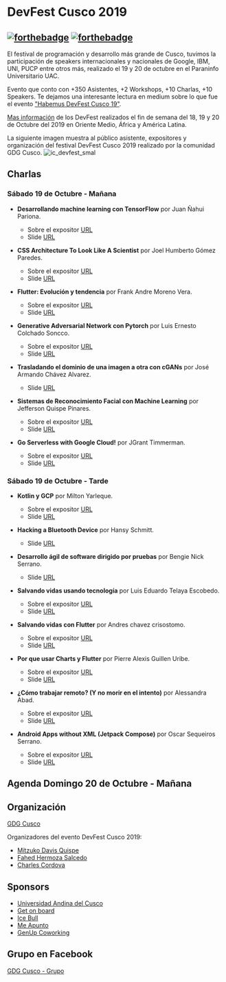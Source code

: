 # DevFest Cusco 2019
[![forthebadge](https://forthebadge.com/images/badges/built-by-developers.svg)](https://forthebadge.com) [![forthebadge](https://forthebadge.com/images/badges/for-sharks.svg)](https://forthebadge.com)
-----
El festival de programación y desarrollo más grande de Cusco, tuvimos la participación de speakers internacionales y nacionales de Google, IBM, UNI, PUCP entre otros más, realizado el 19 y 20 de octubre en el Paraninfo Universitario UAC.

Evento que conto con +350 Asistentes, +2 Workshops, +10 Charlas, +10 Speakers. Te dejamos una interesante lectura en medium sobre lo que fue el evento ["Habemus DevFest Cusco 19"](https://medium.com/@jeffersonquispep/habemus-devfest19-cusco-3010f7c6c773).

[Mas información](https://www.facebook.com/967415219957038/photos/a.975551702476723/2669994886365721/?type=3&theater) de los DevFest realizados el fin de semana del 18, 19 y 20 de Octubre del 2019 en Oriente Medio, África y América Latina.

La siguiente imagen muestra al público asistente, expositores y organización del festival DevFest Cusco 2019 realizado por la comunidad GDG Cusco. 
![ic_devfest_smal](https://user-images.githubusercontent.com/8326973/67813921-c337b580-fa70-11e9-8ab1-f874e579c02f.png)

## Charlas
### Sábado 19 de Octubre - Mañana
- **Desarrollando machine learning con TensorFlow**  por Juan Ñahui Pariona.

    - Sobre el expositor [URL](https://www.facebook.com/gdgcusco/photos/a.1207259889309222/2497409363627595/?type=3&theater)
    - Slide [URL](https://drive.google.com/drive/folders/1f-38ZxN1RN5r2xZbEYl-IhVSB0x2UQw3?usp=sharing)

- **CSS Architecture To Look Like A Scientist**  por Joel Humberto Gómez Paredes.

    - Sobre el expositor [URL](https://www.facebook.com/gdgcusco/photos/a.1207259889309222/2503124753056056/?type=3&theater)
    - Slide [URL](https://docs.google.com/presentation/d/19MSAhLTALnyuPADbMmQSTZsWyz5CzzbcjEmkKcnDXsw/edit?usp=drivesdk)
    
- **Flutter: Evolución y tendencia**  por Frank Andre Moreno Vera.

    - Sobre el expositor [URL](https://www.facebook.com/gdgcusco/photos/a.1207259889309222/2495156103852921/?type=3&theater)
    - Slide [URL](https://docs.google.com/presentation/d/1EFQGpwQOt2jpXB1VxBG65McCVxuZ7GUEAjqUnvw9wTo/edit#slide=id.g5baf8905d1_0_158)
    
- **Generative Adversarial Network con Pytorch**  por Luis Ernesto Colchado Soncco.

    - Sobre el expositor [URL](https://www.facebook.com/gdgcusco/photos/a.1207259889309222/2500054900029708/?type=3&theater)
    - Slide [URL](https://docs.google.com/presentation/d/1WP682Qky8t3JeSabkP1dMzz6JGrQSZjrQOesiLKKPhE/edit)

- **Trasladando el dominio de una imagen a otra con cGANs**  por José Armando Chávez Alvarez.

    - Slide [URL](https://docs.google.com/presentation/d/1iDiBoC8AUOrnoCgMJj3y79o6bLpLJwjgIFnIZSu1uM4/edit?usp=sharing)

- **Sistemas de Reconocimiento Facial con Machine Learning**  por Jefferson Quispe Pinares.

    - Sobre el expositor [URL](https://www.facebook.com/gdgcusco/photos/a.1207259889309222/2503801956321669/?type=3&theater)
    - Slide [URL](https://docs.google.com/presentation/d/1WItO4efWzwvqrsNX4ZngiWHYjgPWwX2b-VOfYJ2jMR0/edit?usp=sharing)

- **Go Serverless with Google Cloud!**  por JGrant Timmerman.

    - Sobre el expositor [URL](https://www.facebook.com/gdgcusco/photos/a.1207259889309222/2508868292481702/?type=3&theater)
    - Slide [URL]()

### Sábado 19 de Octubre - Tarde
- **Kotlin y GCP**  por Milton Yarleque.

    - Sobre el expositor [URL](https://www.facebook.com/gdgcusco/photos/a.1207259889309222/2499087526793112/?type=3&theater)
    - Slide [URL]()
    
- **Hacking a Bluetooth Device**  por Hansy Schmitt.

    - Slide [URL](https://docs.google.com/presentation/d/1_60j0WDTtKKtIXralsqvmg1QeOz0_vqxWnr4xqb4KuU/edit?usp=sharing)
    
- **Desarrollo ágil de software dirigido por pruebas**  por Bengie Nick Serrano.

    - Slide [URL]()

- **Salvando vidas usando tecnología**  por Luis Eduardo Telaya Escobedo.

    - Sobre el expositor [URL](https://www.facebook.com/gdgcusco/photos/a.1207259889309222/2503940389641159/?type=3&theater)
    - Slide [URL](https://drive.google.com/file/d/11TJVCGios0rNeeJX0q8uTmVpTzLh9RT7/view?usp=sharing)
    
- **Salvando vidas con Flutter**  por Andres chavez crisostomo.

    - Sobre el expositor [URL](https://www.facebook.com/gdgcusco/photos/a.1207259889309222/2499869303381601/?type=3&theater)
    - Slide [URL](https://docs.google.com/presentation/d/1_k9wxZ5d0XIIB4iq2iX4SF_SnqILeQ5TbTRNpHKfQFc/edit?fbclid=IwAR3qiBLLOOj5BzQauwV9UP9hAA_w4sdBSqdokUmKeybgUQZ62oG3L7UnCo0#slide=id.g7085b8d383_0_0)
    
- **Por que usar Charts y Flutter**  por Pierre Alexis Guillen Uribe.

    - Sobre el expositor [URL](https://www.facebook.com/gdgcusco/photos/a.1207259889309222/2499416046760260/?type=3&theater)
    - Slide [URL](https://drive.google.com/file/d/1LKujWFUF9dC6cgUQWHO74ThWjb3FnTOY/view?usp=sharing)

- **¿Cómo trabajar remoto? (Y no morir en el intento)**  por Alessandra Abad.

    - Sobre el expositor [URL](https://www.facebook.com/gdgcusco/photos/a.1207259889309222/2509020369133161/?type=3&theater)
    - Slide [URL]()
    
- **Android Apps without XML (Jetpack Compose)**  por Oscar Sequeiros Serrano.

    - Sobre el expositor [URL](https://www.facebook.com/gdgcusco/photos/a.1207259889309222/2500961823272349/?type=3&theater)
    - Slide [URL](https://docs.google.com/presentation/d/1qHSqNudV_TtLY-pMCO_lPyQDyG_0lYHEEgQqPeZ2ofI/edit#slide=id.gc6f9544c1_0_0)

## Agenda Domingo 20 de Octubre - Mañana

## Organización 
[GDG Cusco](https://github.com/GDG-Cusco)

Organizadores del evento DevFest Cusco 2019:

- [Mítzuko Davis Quispe](https://www.facebook.com/mitzukodavis)
- [Fahed Hermoza Salcedo](https://www.facebook.com/fahed19)
- [Charles Cordova](https://www.facebook.com/charlescordovav)

## Sponsors
 - [Universidad Andina del Cusco](https://www.facebook.com/UniversidadAndinaCusco/)
 - [Get on board](https://www.getonbrd.com/)
 - [Ice Bull](https://www.facebook.com/IceBull-Solutions-1193850847443086/)
 - [Me Apunto](https://www.facebook.com/meapuntoapp/)
 - [GenUp Coworking](https://www.facebook.com/coworking.cusco/)

## Grupo en Facebook 
[GDG Cusco - Grupo](https://www.facebook.com/gdgcusco/)




